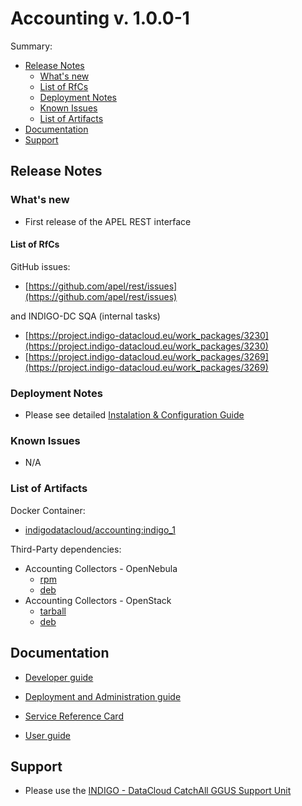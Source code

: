 # Accounting v. 1.0.0-1

Summary:
* [Release Notes](#id1)
  * [What's new](#id2)
  * [List of RfCs](#id3)
  * [Deployment Notes](#id4)
  * [Known Issues](#id5)
  * [List of Artifacts](#id7)
* [Documentation](#id6)
* [Support](#id8)

<a id="id1"></a>
## Release Notes

<a id="id2"></a>
### What's new

* First release of the APEL REST interface

<a id="id3"></a>
#### List of RfCs 

GitHub issues:
* [https://github.com/apel/rest/issues](https://github.com/apel/rest/issues)

and  INDIGO-DC SQA (internal tasks)
* [https://project.indigo-datacloud.eu/work_packages/3230](https://project.indigo-datacloud.eu/work_packages/3230)
* [https://project.indigo-datacloud.eu/work_packages/3269](https://project.indigo-datacloud.eu/work_packages/3269)

<a id="id4"></a>
### Deployment Notes

* Please see detailed [Instalation & Configuration Guide](https://indigo-dc.gitbooks.io/accounting/content/)

<a id="id5"></a>
### Known Issues

* N/A

<a id="id7"></a>
### List of Artifacts

Docker Container:
* [indigodatacloud/accounting:indigo_1](https://hub.docker.com/r/indigodatacloud/accounting/)

Third-Party dependencies:
* Accounting Collectors - OpenNebula
  * [rpm](http://repo.indigo-datacloud.eu/repository/indigo/1/centos7/x86_64/third-party/oneacct-export-0.2.6-1.x86_64.rpm)
  * [deb](http://repo.indigo-datacloud.eu/repository/indigo/1/ubuntu/dists/trusty/third-party/binary-amd64/oneacct-export_0.2.6-1_amd64.deb)
* Accounting Collectors - OpenStack
  * [tarball](http://repo.indigo-datacloud.eu/repository/indigo/1/centos7/SRPMS/tgz/caso_0.3.2.orig.tar.gz)
  * [deb](http://repo.indigo-datacloud.eu/repository/indigo/1/ubuntu/dists/trusty/third-party/binary-amd64/caso_0.3.2-1ubuntu2_all.deb)
  
<a id="id6"></a>
## Documentation

* [Developer guide](https://indigo-dc.gitbooks.io/accounting/content/doc/developer.html)
* [Deployment and Administration guide](https://indigo-dc.gitbooks.io/accounting/content/doc/admin.html)
* [Service Reference Card](https://indigo-dc.gitbooks.io/accounting/content/doc/admin.html)

* [User guide](https://indigo-dc.gitbooks.io/accounting/content/doc/user.html)


<a id="id8"></a>
## Support

* Please use the [INDIGO - DataCloud CatchAll GGUS Support Unit](https://wiki.egi.eu/wiki/GGUS:INDIGO_DataCloud_Catch-all_FAQ)
